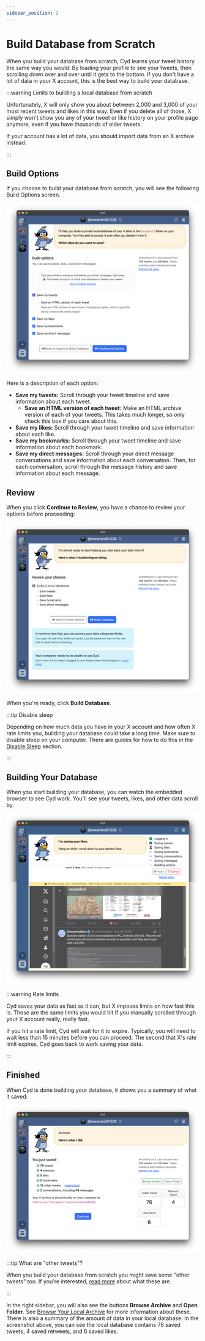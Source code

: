 ```yaml
---
sidebar_position: 2
---
```


# Build Database from Scratch

When you build your database from scratch, Cyd learns your tweet history the same way you would: By loading your profile to see your tweets, then scrolling down over and over until it gets to the bottom. If you don't have a lot of data in your X account, this is the best way to build your database.

:::warning Limits to building a local database from scratch

Unfortunately, X will only show you about between 2,000 and 3,000 of your most recent tweets and likes in this way. Even if you delete all of those, X simply won't show you any of your tweet or like history on your profile page anymore, even if you have thousands of older tweets.

If your account has a lot of data, you should import data from an X archive instead.

:::

## Build Options

If you choose to build your database from scratch, you will see the following Build Options screen.

![Build options](./img/build-options.png)

Here is a description of each option:

- **Save my tweets:** Scroll through your tweet timeline and save information about each tweet.
  - **Save an HTML version of each tweet:** Make an HTML archive version of each of your tweets. This takes much longer, so only check this box if you care about this.
- **Save my likes:** Scroll through your tweet timeline and save information about each like.
- **Save my bookmarks:** Scroll through your tweet timeline and save information about each bookmark.
- **Save my direct messages:** Scroll through your direct message conversations and save information about each conversation. Then, for each conversation, scroll through the message history and save information about each message.

## Review

When you click **Continue to Review**, you have a chance to review your options before proceeding:

![Review build options](./img/build-review.png)

When you're ready, click **Build Database**.

:::tip Disable sleep

Depending on how much data you have in your X account and how often X rate limits you, building your database could take a long time. Make sure to disable sleep on your computer. There are guides for how to do this in the [Disable Sleep](/docs/category/disable-sleep) section.

:::

## Building Your Database

When you start building your database, you can watch the embedded browser to see Cyd work. You'll see your tweets, likes, and other data scroll by.

![Saving tweets, likes, and other data](./img/build-saving.png)

:::warning Rate limits

Cyd saves your data as fast as it can, but X imposes limits on how fast this is. These are the same limits you would hit if you manually scrolled through your X account really, really fast.

If you hit a rate limit, Cyd will wait for it to expire. Typically, you will need to wait less than 15 minutes before you can proceed. The second that X's rate limit expires, Cyd goes back to work saving your data.

:::

## Finished

When Cyd is done building your database, it shows you a summary of what it saved:

![Finished saving data from X](./img/build-finished.png)

:::tip What are "other tweets"?

When you build your database from scratch you might save some "other tweets" too. If you're interested, [read more](../tips/other-tweets) about what these are.

:::

In the right sidebar, you will also see the buttons **Browse Archive** and **Open Folder**. See [Browse Your Local Archive](../archive) for more information about these. There is also a summary of the amount of data in your local database. In the screenshot above, you can see the local database contains 76 saved tweets, 4 saved retweets, and 6 saved likes.